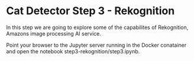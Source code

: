 # Cat Detector Step 3 - Rekognition
In this step we are going to explore some of the capabilites of Rekognition, Amazons image processing AI service.

Point your browser to the Jupyter server running in the Docker conatainer and open the notebook step3-rekognition/step3.ipynb.
